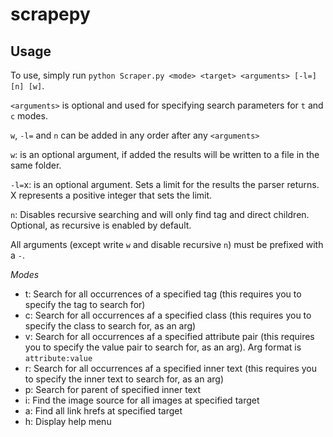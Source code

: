 # scrapepy
## Usage
To use, simply run `python Scraper.py <mode> <target> <arguments> [-l=] [n] [w]`.
 

`<arguments>` is optional and used for specifying search parameters for `t` and `c` modes.

`w`, `-l=` and `n` can be added in any order after any `<arguments>`

`w`: is an optional argument, if added the results will be written to a file in the same folder.

`-l=`x: is an optional argument. Sets a limit for the results the parser returns. X represents a positive integer that sets the limit.

`n`: Disables recursive searching and will only find tag and direct children. Optional, as recursive is enabled by default.

All arguments (except write `w` and disable recursive `n`) must be prefixed with a `-`.

_Modes_
  - t: Search for all occurrences of a specified tag (this requires you to specify the tag to search for)
  - c: Search for all occurrences af a specified class (this requires you to specify the class to search for, as an arg)
  - v: Search for all occurrences af a specified attribute pair (this requires you to specify the value pair to search for, as an arg). Arg format is ``attribute:value``
  - r: Search for all occurrences af a specified inner text (this requires you to specify the inner text to search for, as an arg)
  - p: Search for parent of specified inner text
  - i: Find the image source for all images at specified target
  - a: Find all link hrefs at specified target
  - h: Display help menu
